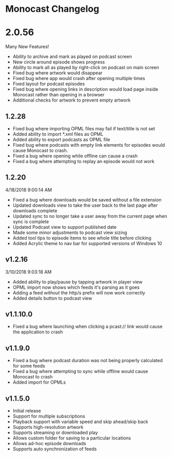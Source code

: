 # Monocast Changelog #

# 2.0.56 ##

Many New Features!

* Ability to archive and mark as played on podcast screen
* New circle around episode shows progress
* Ability to mark all as played by right-click on podcast on main screen
* Fixed bug where artwork would disappear
* Fixed bug where app would crash after opening multiple times
* Fixed layout for podcast episodes
* Fixed bug where opening links in description would load page inside Monocast rather than opening in a browser
* Additional checks for artwork to prevent empty artwork

## 1.2.28 ##

* Fixed bug where importing OPML files may fail if text/title is not set
* Added ability to import *.xml files as OPML
* Added ability to export podcasts as OPML file
* Fixed bug where podcasts with empty link elements for episodes would cause Monocast to crash.
* Fixed a bug where opening while offline can cause a crash
* Fixed a bug where attempting to replay an episode would not work

## 1.2.20 ##

4/18/2018 9:00:14 AM 

* Fixed a bug where downloads would be saved without a file extension
* Updated downloads view to take the user back to the last page after downloads complete
* Updated sync to no longer take a user away from the current page when sync is complete
* Updated Podcast view to support published date
* Made some minor adjustments to podcast view sizing
* Added tool tips to episode items to see whole title before clicking
* Added Acrylic theme to nav bar for supported versions of Windows 10

## v1.2.16 ##

3/10/2018 9:03:18 AM 

* Added ability to play/pause by tapping artwork in player view
* OPML import now shows which feeds it's parsing as it goes
* Adding a feed *without* the http/s prefix will now work correctly
* Added details button to podcast view

## v1.1.10.0

* Fixed a bug where launching when clicking a pcast:// link would cause the application to crash

## v1.1.9.0

* Fixed a bug where podcast duration was not being properly calculated for some feeds
* Fixed a bug where attempting to sync while offline would cause Monocast to crash
* Added import for OPMLs


## v1.1.5.0

* Initial release
* Support for multiple subscriptions
* Playback support with variable speed and skip ahead/skip back
* Supports high-resolution artwork
* Supports streaming or downloaded play
* Allows custom folder for saving to a particular locations
* Allows ad-hoc episode downloads
* Supports auto synchronization of feeds
